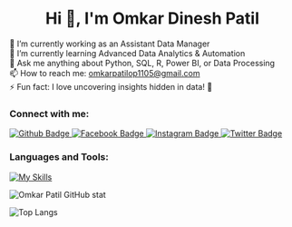  <h1 align="center">Hi 👋, I'm Omkar Dinesh Patil</h1>

🔭 I’m currently working as an Assistant Data Manager <br>
🌱 I’m currently learning Advanced Data Analytics & Automation<br>
💬 Ask me anything about Python, SQL, R, Power BI, or Data Processing<br>
📫 How to reach me: omkarpatilop1105@gmail.com<br>
⚡ Fun fact: I love uncovering insights hidden in data! 🚀<br>
  
### Connect with me:
<div id="badges">
  <a href="https://github.com/Omkar1105">
    <img src="https://img.shields.io/badge/Github-white?style=for-the-badge&logo=Github&logoColor=black" alt="Github Badge"/>
  </a>
  <a href="https://www.linkedin.com/in/omkarpatilop/">
    <img src="https://img.shields.io/badge/Linkedin-blue?style=for-the-badge&logo=linkedin&logoColor=white" alt="Facebook Badge"/>
  </a>
   <a href="https://www.instagram.com/o_p_11?igsh=MW41cno4cWFibXNiaA==">
    <img src="https://img.shields.io/badge/Instagram-purple?style=for-the-badge&logo=instagram&logoColor=white" alt="Instagram Badge"/>
  </a>
   <a href="https://x.com/omkar_patil_11">
    <img src="https://img.shields.io/badge/Twitter-blue?style=for-the-badge&logo=twitter&logoColor=white" alt="Twitter Badge"/>
  </a>

</div>

### Languages and Tools:
[![My Skills](https://skillicons.dev/icons?i=anaconda,gmail,mysql,py,github,git,ai,vscode,linux,r,&perline=5)](https://skillicons.dev)

![Omkar Patil GitHub stat](https://github-readme-stats.vercel.app/api?username=Omkar1105&show_icons=true&theme=dark)

![Top Langs](https://github-readme-stats.vercel.app/api/top-langs/?username=Omkar1105&theme=dark)


<br>

